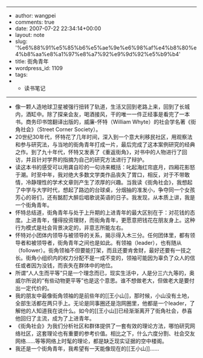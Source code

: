 - ---
- author: wangpei
- comments: true
- date: 2007-07-22 22:34:14+00:00
- layout: note
- slug: '%e6%88%91%e5%85%b6%e5%ae%9e%e6%98%af%e4%b8%80%e4%b8%aa%e8%a1%97%e8%a7%92%e9%9d%92%e5%b9%b4'
- title: 街角青年
- wordpress_id: 1109
- tags:
- - 读书笔记
- ---
- 像一颗人造地球卫星被强行扭转了轨道，生活又回到老路上来，回到了长城内，酒缸中。除了探亲会友，喝酒接风，干的唯一一件正经事是看完了一本书。商务印书馆翻译出版的，威廉-怀特（William Whyte）的社会学名著《街角社会》（Street Corner Society）。
- 20世纪30年代，怀特花了几年时间，深入到一个意大利移民社区，用观察法和参与研究法，与当地的街角青年打成一片，最后完成了这本案例研究的经典之作。到了九十年代，怀特又发表了《重返街角》，对书中的人物进行了回访，并且针对学界的指摘为自己的研究方法进行了辩护。
- 读这本书的感受可以用龚自珍的一句诗来概括：叱起海红帘底月，四厢花影怒于潮。时至中年，我对绝大多数文学类作品丧失了胃口，相反，对于不带敢情，冷静理性的学术文章则产生了浓厚的兴趣。当我读《街角社会》，我想起了中学与大学时代，想起了路边的台球桌，分烟抽的准发小，争夺同一个女孩芳心的哥们，还有酩酊大醉后唱歌说英语的日子。我发现，从本质上讲，我是一个街角青年。
- 怀特总结道，街角青年与处于上升期的上进青年的最大区别在于：对花钱的态度。上进青年，懂得投资理财，而街角青年，更愿意把钱花在朋友身上。这种行为模式是社会背景决定的，非意志所能左右。
- 怀特对小团体内领导与被领导的关系，揭示得入木三分。任何团体里，都有领导者和被领导者，街角青年之间也是如此。有领袖（leader），也有随从（follower）。街角领袖不但要能打架，而且还要肯舍财，最好还要有一技之长。街角小组织内的权力分配不是一成不变的，领袖可能因为辜负了众人的信任或者因为没钱，而丧失在群体中的地位。
- 所谓“人人生而平等”只是一个理念而已，现实生活中，人是分三六九等的，奥威尔所说的“有些动物更平等”也是这个意思。谁不想做老大，但做老大是要付出一定代价的。
- 我的朋友中最像街角领袖的是前些年的[[王小山]]，那时候，小山没有土地，全部生活都在两只手上。无论是同事圈还是泡网圈里，他都是一个leader，了解他的人知道我在说什么。如今的[[王小山]]已经渐渐离开了街角社会，恭喜他回归了主流，成为了上进青年。
- 《街角社会》为我们分析社区和群体提供了一套有效的理论方法，哪怕研究网络社区，这套理论也有重要的参考价值。相比之下，什么六度分割、社会交友网络……等等网络上时髦的理论，都是缺乏现实证据的空中楼阁。
- 我还是一个街角青年，我希望有一天能像现在的[[王小山]]……
